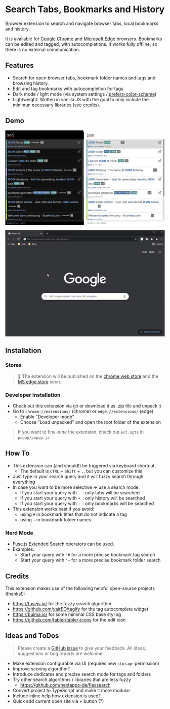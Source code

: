 # Search Tabs, Bookmarks and History

Browser extension to search and navigate browser tabs, local bookmarks and history.

It is available for [Google Chrome](https://www.google.com/chrome/) and [Microsoft Edge](https://www.microsoft.com/en-us/edge) browsers.
Bookmarks can be edited and tagged, with autocompletions.
It works fully offline, so there is no external communication.

## Features

* Search for open browser tabs, bookmark folder names and tags and browsing history.
* Edit and tag bookmarks with autocompletion for tags
* Dark mode / light mode (via system settings / [prefers-color-scheme](https://developer.mozilla.org/en-US/docs/Web/CSS/@media/prefers-color-scheme))
* Lightweight: Written in vanilla JS with the goal to only include the minimun necessary libraries (see [credits](#credits)).

## Demo

![light and dark theme](/images/bookmark-and-history-search.png "light and dark theme")

![Demo GIF](/images/bookmark-and-history-search.gif "Demo GIF")

## Installation

### Stores

> 🚧 The extension will be published on the [chrome web store](https://chrome.google.com/webstore/category/extensions) and the [MS edge store](https://microsoftedge.microsoft.com/addons/Microsoft-Edge-Extensions-Home) soon.

### Developer Installation

* Check out this extension via git or download it as .zip file and unpack it
* Go to `chrome://extensions/` (chrome) or `edge://extensions/` (edge)
  * Enable "Developer mode"
  * Choose "Load unpacked" and open the root folder of the extension

> If you want to fine-tune the extension, check out `ext.opts` in `popup/popup.js`

## How To

* This extension can (and should!) be triggered via keyboard shortcut.
  * The default is `CTRL` + `Shift` + `.`, but you can customize this
* Just type in your search query and it will fuzzy search through everything
* In case you want to be more selective -> use a search mode:
  * If you start your query with `. `: only tabs will be searched
  * If you start your query with `+ `: only history will be searched
  * If you start your query with `- `: only bookmarks will be searched
* This extension works best if you avoid:
  * using `#` in bookmark titles that do not indicate a tag
  * using `~` in bookmark folder names

### Nerd Mode

* [Fuse.js Extended Search](https://fusejs.io/examples.html#extended-search) operators can be used.
* Examples:
  * Start your query with  `'#` for a more precise bookmark tag search
  * Start your query with  `'~` for a more precise bookmark folder search

## Credits

This extension makes use of the following helpful open-source projects (thanks!):
* https://fusejs.io/ for the fuzzy search algorithm
* https://github.com/yairEO/tagify for the tag autocomplete widget
* https://bulma.io/ for some minimal CSS base styling
* https://github.com/tabler/tabler-icons for the edit icon

## Ideas and ToDos

> Please create a [GitHub issue](https://github.com/Fannon/search-tabs-bookmarks-and-history/issues) to give your feedback. 
> All ideas, suggestions or bug reports are welcome.

* Make extension configurable via UI (requires new `storage` permission)
* Improve scoring algorithm?
* Introduce dedicates and precise search mode for tags and folders
* Try other search algorithms / libraries that are less fuzzy
  * https://github.com/nextapps-de/flexsearch 
* Convert project to TypeScript and make it more modular
* Include inline help how extension is used?
* Quick add current open site via + button (?)

